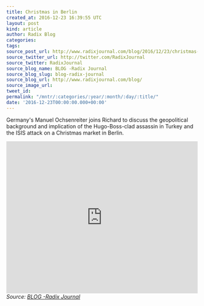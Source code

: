 ```yaml
---
title: Christmas in Berlin
created_at: 2016-12-23 16:39:55 UTC
layout: post
kind: article
author: Radix Blog
categories: 
tags: 
source_post_url: http://www.radixjournal.com/blog/2016/12/23/christmas-in-berlin
source_twitter_url: http://twitter.com/RadixJournal
source_twitter: RadixJournal
source_blog_name: BLOG -Radix Journal
source_blog_slug: blog-radix-journal
source_blog_url: http://www.radixjournal.com/blog/
source_image_url: 
tweet_id: 
permalink: "/mntr/:categories/:year/:month/:day/:title/"
date: '2016-12-23T00:00:00.000+00:00'
---
```

<p>Germany's Manuel Ochsenreiter joins Richard to discuss the geopolitical background and implication of the Hugo-Boss-clad assassin in Turkey and the ISIS attack on a Christmas market in Berlin.</p>
<iframe scrolling="no" src="https://w.soundcloud.com/player/?visual=true&amp;url=https%3A%2F%2Fapi.soundcloud.com%2Ftracks%2F299256061&amp;show_artwork=true&amp;callback=YUI.Env.JSONP.yui_3_17_2_1_1482510287105_25755&amp;wmode=opaque" width="100%" frameborder="no" height="400"></iframe><div class="">
    <i>Source: <a href="http://www.radixjournal.com/blog/">BLOG -Radix Journal</a></i>
</div>
